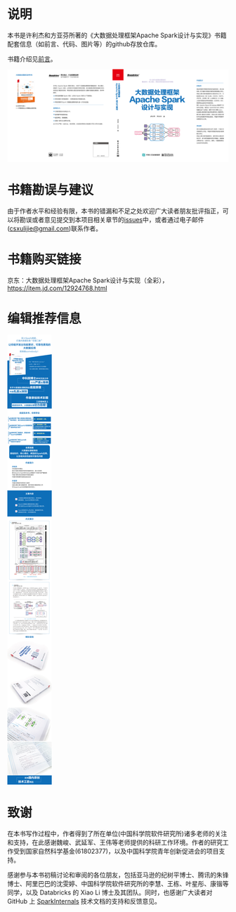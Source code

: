 # 说明
本书是许利杰和方亚芬所著的《大数据处理框架Apache Spark设计与实现》书籍配套信息（如前言、代码、图片等）的github存放仓库。

书籍介绍见[前言](Preface.pdf)。

![书籍封面](figures/封面/封面.jpeg)

# 书籍勘误与建议

由于作者水平和经验有限，本书的错漏和不足之处欢迎广大读者朋友批评指正，可以将勘误或者意见提交到本项目相关章节的[issues](https://github.com/JerryLead/ApacheSparkBook/issues)中，或者通过电子邮件(csxulijie@gmail.com)联系作者。


# 书籍购买链接

京东：大数据处理框架Apache Spark设计与实现（全彩），https://item.jd.com/12924768.html

# 编辑推荐信息

![编辑推荐信息](figures/编辑推荐信息/编辑推荐信息.jpeg)



# 致谢

在本书写作过程中，作者得到了所在单位(中国科学院软件研究所)诸多老师的关注和支持，在此感谢魏峻、武延军、王伟等老师提供的科研工作环境。作者的研究工作受到国家自然科学基金(61802377)，以及中国科学院青年创新促进会的项目支持。 

感谢参与本书初稿讨论和审阅的各位朋友，包括亚马逊的纪树平博士、腾讯的朱锋博士、阿里巴巴的沈雯婷、中国科学院软件研究所的李慧、王栋、叶星彤、康锴等同学，以及 Databricks 的 Xiao Li 博士及其团队。同时，也感谢广大读者对 GitHub 上 [SparkInternals](https://github.com/JerryLead/SparkInternals) 技术文档的支持和反馈意见。

